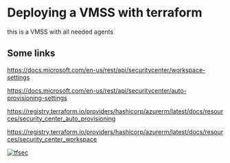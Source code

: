 # Deploying a VMSS with terraform

this is a VMSS with all needed agents

## Some links

https://docs.microsoft.com/en-us/rest/api/securitycenter/workspace-settings

https://docs.microsoft.com/en-us/rest/api/securitycenter/auto-provisioning-settings

https://registry.terraform.io/providers/hashicorp/azurerm/latest/docs/resources/security_center_auto_provisioning

https://registry.terraform.io/providers/hashicorp/azurerm/latest/docs/resources/security_center_workspace

[![tfsec](https://github.com/Rafael-Pazos/terraform-vmss/actions/workflows/tfsec-analysis.yml/badge.svg)](https://github.com/Rafael-Pazos/terraform-vmss/actions/workflows/tfsec-analysis.yml)
